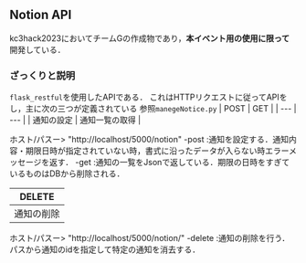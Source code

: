 ## Notion API
kc3hack2023においてチームGの作成物であり，**本イベント用の使用に限って**開発している．

### ざっくりと説明
`flask_restful`を使用したAPIである．
これはHTTPリクエストに従ってAPIをし，主に次の三つが定義されている 参照`manegeNotice.py`
| POST | GET | 
| --- | --- |
| 通知の設定 | 通知一覧の取得 |

ホスト/パスー> "http://localhost/5000/notion"
    -post :通知を設定する．通知内容・期限日時が指定されていない時，書式に沿ったデータが入らない時エラーメッセージを返す．
    -get :通知の一覧をJsonで返している．期限の日時をすぎているものはDBから削除される．

| DELETE |
| --- |
| 通知の削除 |

ホスト/パスー> "http://localhost/5000/notion/<id>"
    -delete :通知の削除を行う．パスから通知のidを指定して特定の通知を消去する．